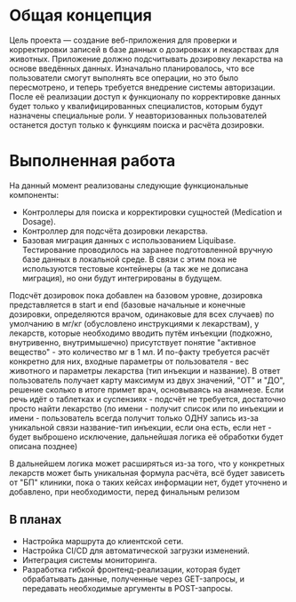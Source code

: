 # Общая концепция
Цель проекта — создание веб-приложения для проверки и корректировки записей в базе данных о дозировках и лекарствах для животных. Приложение должно подсчитывать дозировку лекарства на основе введённых данных. Изначально планировалось, что все пользователи смогут выполнять все операции, но это было пересмотрено, и теперь требуется внедрение системы авторизации. После её реализации доступ к функционалу по корректировке данных будет только у квалифицированных специалистов, которым будут назначены специальные роли. У неавторизованных пользователей останется доступ только к функциям поиска и расчёта дозировки.
# Выполненная работа
На данный момент реализованы следующие функциональные компоненты:
- Контроллеры для поиска и корректировки сущностей (Medication и Dosage).
- Контроллер для подсчёта дозировки лекарства.
- Базовая миграция данных с использованием Liquibase.
Тестирование проводилось на заранее подготовленной вручную базе данных в локальной среде. В связи с этим пока не используются тестовые контейнеры (а так же не дописана миграция), но они будут интегрированы в будущем.

Подсчёт дозировок пока добавлен на базовом уровне, дозировка представляется в start и end (базовые начальные и конечные дозировки, определяются врачом, одинаковые для всех случаев) по умолчанию в мг/кг (обусловлено инструкциями к лекарствам), у лекарств, которые необходимо вводить путём инъекции (подкожно, внутривенно, внутримышечно) присутствует понятие "активное вещество" - это количество мг в 1 мл. И по-факту требуется расчёт конкретно для них, входные параметры от пользователя - вес животного и параметры лекарства (тип инъекции и название). В ответ пользователь получает карту максимум из двух значений, "ОТ" и "ДО", решение сколько в итоге примет врач, основываясь на анамнезе. Если речь идёт о таблетках и суспензиях - подсчёт не требуется, достаточно просто найти лекарство (по имени - получит список или по инъекции и имени - пользователь всегда получит только ОДНУ запись из-за уникальной связи название-тип инъекции, если она есть, если нет - будет выброшено исключение, дальнейшая логика её обработки будет описана позднее)

В дальнейшем логика может расширяться из-за того, что у конкретных лекарств может быть уникальная формула расчёта, всё будет зависеть от "БП" клиники, пока о таких кейсах информации нет, будет уточнено и добавлено, при необходимости, перед финальным релизом 
## В планах 
- Настройка маршрута до клиентской сети.
- Настройка CI/CD для автоматической загрузки изменений.
- Интеграция системы мониторинга.
- Разработка гибкой фронтенд-реализации, которая будет обрабатывать данные, полученные через GET-запросы, и передавать необходимые аргументы в POST-запросы.
